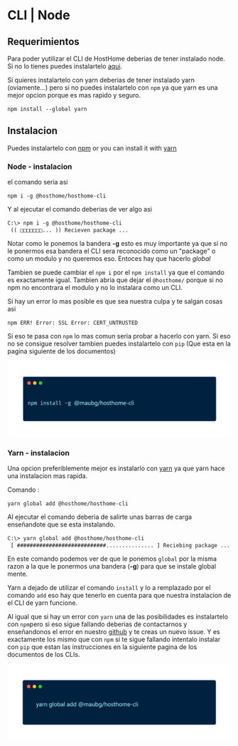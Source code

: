 

# CLI | Node

## Requerimientos

Para poder yutilizar el CLI de HostHome deberias de tener instalado node. Si no lo tienes puedes instalartelo [aqui](https://nodejs.org/es/).

Si quieres instalartelo con yarn deberias de tener instalado yarn (oviamente...) pero si no puedes instalartelo con `npm` ya que yarn es una mejor opcion porque es mas rapido y seguro.

```
npm install --global yarn
```

## Instalacion

Puedes instalartelo con [npm](https://www.npmjs.com/package/@hosthome/hosthome-cli) or you can install it with [yarn](https://yarnpkg.com/package/@hosthome/hosthome-cli)

### Node - instalacion

el comando seria asi

```
npm i -g @hosthome/hosthome-cli
```

Y al ejecutar el comando deberias de ver algo asi

```
C:\> npm i -g @hosthome/hosthome-cli
 (( □□□□□□□... )) Recieven package ...
```

Notar como le ponemos la bandera **-g** esto es muy importante ya que si no le ponermos esa bandera el CLI sera reconocido como un "package" o como un modulo y no queremos eso. Entoces hay que hacerlo _global_

Tambien se puede cambiar el `npm i` por el `npm install` ya que el comando es exactamente igual. Tambien abria que dejar el `@hosthome/` porque si no npm no encontrara el modulo y no lo instalara como un CLI.

Si hay un error lo mas posible es que sea nuestra culpa y te salgan cosas asi

```
npm ERR! Error: SSL Error: CERT_UNTRUSTED
```

Si eso te pasa con `npm` lo mas comun seria probar a hacerlo con yarn. Si eso no se consigue resolver tambien puedes instalartelo con `pip` (Que esta en la pagina siguiente de los documentos)

![CLI-Node](https://raw.githubusercontent.com/HostHome-of/website/main/src/static/images/cli.png)

### Yarn - instalacion

Una opcion preferiblemente mejor es instalarlo con [yarn](https://yarnpkg.com/package/@hosthome/hosthome-cli) ya que yarn hace una instalacion mas rapida.

Comando :

```
yarn global add @hosthome/hosthome-cli
```

Al ejecutar el comando deberia de salirte unas barras de carga enseñandote que se esta instalando.

```
C:\> yarn global add @hosthome/hosthome-cli
 [ ############################............... ] Reciebing package ...
```

En este comando podemos ver de que le ponemos `global` por la misma razon a la que le ponermos una bandera (**-g**) para que se instale global mente.

Yarn a dejado de utilizar el comando `install` y lo a remplazado por el comando `add` eso hay que tenerlo en cuenta para que nuestra instalacion de el CLI de yarn funcione.

Al igual que si hay un error con `yarn` una de las posibilidades es instalartelo con `npm`pero si eso sigue fallando deberias de contactarnos y enseñandonos el error en nuestro [github](https://github.com/HostHome-oficial) y te creas un nuevo issue. Y es exactamente los mismo que con `npm` si te sigue fallando intentalo instalar con `pip` que estan las instrucciones en la siguiente pagina de los documentos de los CLIs.

![CLI-Node](https://raw.githubusercontent.com/HostHome-of/website/main/src/static/images/cli-yarn.png)
